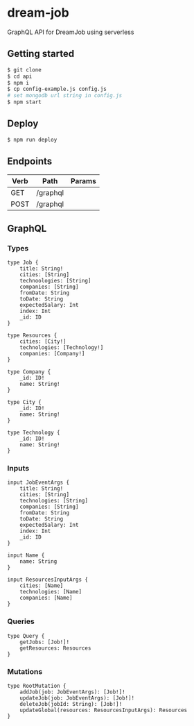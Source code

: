 # dream-job

GraphQL API for DreamJob using serverless

## Getting started

```bash
$ git clone
$ cd api
$ npm i
$ cp config-example.js config.js
# set mongodb url string in config.js
$ npm start
```

## Deploy

```bash
$ npm run deploy
```

## Endpoints

| Verb | Path     | Params |
| ---- | -------- | ------ |
| GET  | /graphql |        |
| POST | /graphql |        |

## GraphQL

### Types

```
type Job {
    title: String!
    cities: [String]
    technoologies: [String]
    companies: [String]
    fromDate: String
    toDate: String
    expectedSalary: Int
    index: Int
    _id: ID
}

type Resources {
    cities: [City!]
    technologies: [Technology!]
    companies: [Company!]
}

type Company {
    _id: ID!
    name: String!
}

type City {
    _id: ID!
    name: String!
}

type Technology {
    _id: ID!
    name: String!
}
```

### Inputs

```
input JobEventArgs {
    title: String!
    cities: [String]
    technologies: [String]
    companies: [String]
    fromDate: String
    toDate: String
    expectedSalary: Int
    index: Int
    _id: ID
}

input Name {
    name: String
}

input ResourcesInputArgs {
    cities: [Name]
    technologies: [Name]
    companies: [Name]
}
```

### Queries

```
type Query {
    getJobs: [Job!]!
    getResources: Resources
}
```

### Mutations

```
type RootMutation {
    addJob(job: JobEventArgs): [Job!]!
    updateJob(job: JobEventArgs): [Job!]!
    deleteJob(jobId: String): [Job!]!
    updateGlobal(resources: ResourcesInputArgs): Resources
}
```

